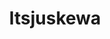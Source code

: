 ---
title : "Itsjuskewa"
# full screen navigation
first_name : "Oluwafiyikewa"
last_name : "Alawode"
bg_image : "images/backgrounds/full-nav-bg.jpg"
# animated text loop
occupations:
- "Game Designer"
- "Artist"
- "Audio Engineer"
--- 